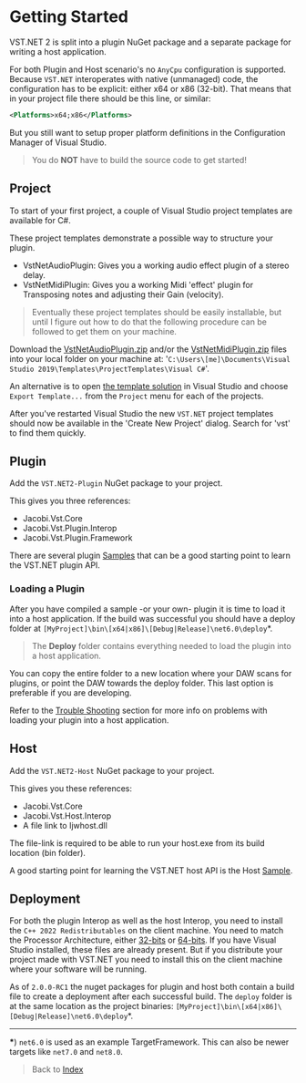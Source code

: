 # Getting Started

VST.NET 2 is split into a plugin NuGet package and a separate package for writing a host application.

For both Plugin and Host scenario's no `AnyCpu` configuration is supported. Because `VST.NET` interoperates with native (unmanaged) code, the configuration has to be explicit: either x64 or x86 (32-bit).
That means that in your project file there should be this line, or similar:

```xml
<Platforms>x64;x86</Platforms>
```

But you still want to setup proper platform definitions in the Configuration Manager of Visual Studio.

> You do **NOT** have to build the source code to get started!

## Project

To start of your first project, a couple of Visual Studio project templates are available for C#.

These project templates demonstrate a possible way to structure your plugin.

- VstNetAudioPlugin: Gives you a working audio effect plugin of a stereo delay.
- VstNetMidiPlugin: Gives you a working Midi 'effect' plugin for Transposing notes and adjusting their Gain (velocity).

> Eventually these project templates should be easily installable, but until I figure out how to do that the following procedure can be followed to get them on your machine.

Download the [VstNetAudioPlugin.zip](./media/VstNetAudioPlugin.zip) and/or the [VstNetMidiPlugin.zip](./media/VstNetMidiPlugin.zip) files into your local folder on your machine at: '`C:\Users\[me]\Documents\Visual Studio 2019\Templates\ProjectTemplates\Visual C#`'.

An alternative is to open [the template solution](https://github.com/obiwanjacobi/vst.net/tree/master/Source/Templates/CSharp) in Visual Studio and choose `Export Template...` from the `Project` menu for each of the projects.

After you've restarted Visual Studio the new `VST.NET` project templates should now be available in the 'Create New Project' dialog. Search for 'vst' to find them quickly.

## Plugin

Add the `VST.NET2-Plugin` NuGet package to your project.

This gives you three references:

- Jacobi.Vst.Core
- Jacobi.Vst.Plugin.Interop
- Jacobi.Vst.Plugin.Framework

There are several plugin [Samples](https://github.com/obiwanjacobi/vst.net/tree/master/Source/Samples) that can be a good starting point to learn the VST.NET plugin API.

### Loading a Plugin

After you have compiled a sample -or your own- plugin it is time to load it into a host application.
If the build was successful you should have a deploy folder at `[MyProject]\bin\[x64|x86]\[Debug|Release]\net6.0\deploy`*.

> The **Deploy** folder contains everything needed to load the plugin into a host application.

You can copy the entire folder to a new location where your DAW scans for plugins, or point the DAW towards the deploy folder.
This last option is preferable if you are developing.

Refer to the [Trouble Shooting](TroubleShooting.md) section for more info on problems with loading your plugin into a host application.

## Host

Add the `VST.NET2-Host` NuGet package to your project.

This gives you these references:

- Jacobi.Vst.Core
- Jacobi.Vst.Host.Interop
- A file link to Ijwhost.dll

The file-link is required to be able to run your host.exe from its build location (bin folder).

A good starting point for learning the VST.NET host API is the Host [Sample](https://github.com/obiwanjacobi/vst.net/tree/master/Source/Samples).

## Deployment

For both the plugin Interop as well as the host Interop,
you need to install the `C++ 2022 Redistributables` on the client machine.
You need to match the Processor Architecture, either [32-bits](https://aka.ms/vs/17/release/VC_redist.x86.exe) or [64-bits](https://aka.ms/vs/17/release/VC_redist.x64.exe).
If you have Visual Studio installed, these files are already present.
But if you distribute your project made with VST.NET you need to install this on the client machine where your software will be running.

As of `2.0.0-RC1` the nuget packages for plugin and host both contain a build file to create a deployment after each successful build.
The `deploy` folder is at the same location as the project binaries: `[MyProject]\bin\[x64|x86]\[Debug|Release]\net6.0\deploy`*.

---

__*__) `net6.0` is used as an example TargetFramework. This can also be newer targets like `net7.0` and `net8.0`.

> Back to [Index](index.md)

